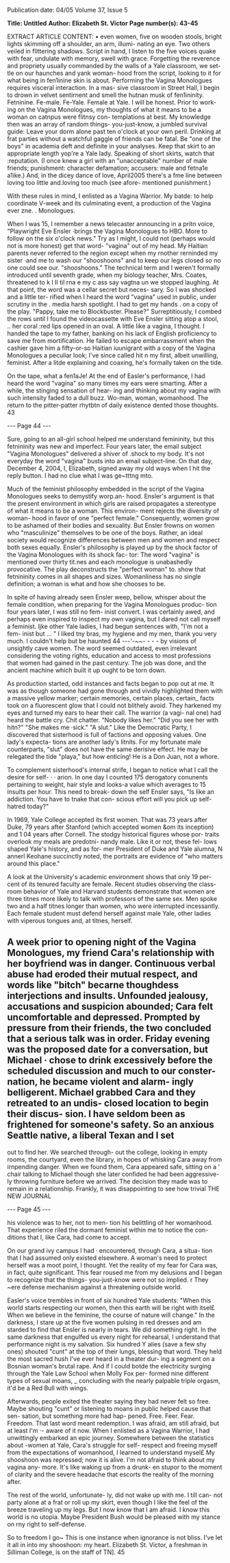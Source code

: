 Publication date: 04/05
Volume 37, Issue 5

**Title: Untitled**
**Author: Elizabeth St. Victor**
**Page number(s): 43-45**

EXTRACT ARTICLE CONTENT:
• 
even women, 
five 
on 
wooden 
stools, 
bright 
lights skimming off a 
shoulder, an arm, illumi-
nating an eye. Two others 
veiled in flittering shadows. Script in 
hand, I listen to the five voices quake 
with fear, undulate with memory, swell 
with grace. Forgetting the reverence 
and propriety usually commanded by 
the walls of a Yale classroom, we set-
tle on our haunches and yank woman-
hood from the script, looking to it for 
what being in fen1inine skin is about. 
Performing the Vagina Monologues 
requires visceral interaction. In a mas-
sive classroom in Street Hall, I begin 
to drown in velvet sentirnent and 
smell the hutnan musk of fen1ininity. 
Fetninine. Fe-male. Fe-Yale. Female 
at Yale. I will be honest. Prior to work-
ing on the Vagina Monologues, my 
thoughts of what it means to be a 
woman on catnpus were flitnsy con-
templations at best. My knowledge 
then was an array of random things-
you-just-know, a jumbled survival 
guide: Leave your dorm alone past ten 
o'clock at your own peril. Drinking at 
frat parties without a watchful gaggle 
of friends can be fatal. Be "one of the 
boys" in academia 
deft and definite 
in your analyses. Keep that skirt to an 
appropriate length 
yop're a Yale 
lady. Speaking of short skirts, watch 
that :reputation. (I once knew a girl 
with an "unacceptable" number of 
male friends; punishment: character 
defamation; accusers: male and fetna1e 
a1ike.) And, in the dicey dance of love, 
April2005 
there's a fme line between loving too 
little and.loving too much (see afore-
mentioned punishment.) 

With these rules in mind, I enlisted 
as a Vagina Warrior. My batde: to help 
coordinate V-week and its culminating 
event, a production of the Vagina 
ever 
zne. 
. Monologues. 

When I was 15, I remember a news 
telecaster announcing in a pritn voice, 
"Playwright Eve Ensler ·brings the 
Vagina Monologues to HBO. More to 
follow on the six o'clock news." Try as 
I might, I could not (perhaps would 
not is more honest) get that word-
"vagina" 
out of my head. My 
Haitian parents never referred to the 
region except when my rnother 
rerninded my sister ·and me to wash 
our "shooshoons" and to keep our 
legs closed so no one could see our. 
"shooshoons." The technical term and 
I weren't formally introduced until 
seventh grade, when my biology 
teacher, Mrs. Coates, threatened to 
k 
l 
II 
til 
rna e my c ass say vagtna un 
we 
stopped laughing. At that point, the 
word was a cellar 
secret but neces-
sary. So I was shocked and a little ter-
rified when I heard the word "vagina" 
used in public, under scrutiny in the 
. media harsh spotlight. I had to get my 
hands . on a copy of the play. 
"Pappy, take me to Blockbuster. 
Please?" Surreptitiously, I combed the 
rows until I found the videocassette 
with Eve Ensler sitting atop a stool, 
.. 
her coral :red lips opened in an oval. A 
little like a vagina, I thought. I handed 
the tape to my father, banking on his 
lack of English proficiency to save me 
from mortification. He failed to 
escape embarrassment when the 
cashier 
gave 
him 
a 
fifty-or-so 
Haitian iuunigrant with a copy of the 
Vagina Monologues 
a peculiar look; 
I've since called hit n my first, albeit 
unwilling, feminist. After a litde 
explaining and coaxing, he's formally 
taken on the tide. 

On the tape, what a fen1aJe! At the 
end of Easler's performance, I had 
heard the word "vagina" so many 
times my ears were smarting. After a 
while, the stinging sensation of hear-
ing and thinking about my vagina with 
such intensity faded to a dull buzz. 
Wo-man, woman, womanhood. The 
return to the pitter-patter rhytbtn of 
daily existence dented those thoughts. 
43 


--- Page 44 ---

Sure, going to an all-girl school helped 
me understand femininity, but this 
fetnininity was new and imperfect. 
Four years later, the email subject 
"Vagina Monologues" delivered a 
shiver of .shock to my body. It's not 
everyday the word "vagina" busts into 
an email subject-line. On that day, 
December 4, 2004, I, Elizabeth, 
signed away my old ways when I hit 
the reply button. I had no clue what I 
was ge~tttng mto. 

Much of the feminist philosophy 
embedded in the script of the Vagina 
Monologues seeks to demystify worp.an-
hood. Ensler's argument is that the 
present environment in which girls are 
raised propagates a stereotype of what 
it means to be a woman. This environ-
ment rejects the diversity of woman-
hood in favor of one "perfect female." 
Consequently, women grow to be 
ashamed of their bodies and sexuality. 
But Ensler frowns on women who 
"masculinize" themselves to be one of 
the boys. Rather, an ideal society 
would recognize differences between 
men and women and respect both 
sexes equally. Ensler's philosophy is 
played up by the shock factor of the 
Vagina Monologues with its shock fac-
tor: The word "vagina" is mentioned 
over thirty tit.nes and each monologue 
is unabashedly provocative. The play 
deconstructs the "perfect woman" to. 
show that fetnininity comes in all 
shapes and sizes. Womanliness has no 
single definition; a woman is what and 
how she chooses to be. 

In spite of having already seen 
Ensler weep, bellow, whisper about 
the female condition, when preparing 
for the Vagina Monologues produc-
tion four years later, I was still no fem-
inist convert. I was certainly awed, and 
perhaps even inspired to inspect my 
own vagina, but I dared not call myself 
a feminist. Ijke other Yale ladies, I had 
begun sentences with, "I'm not a fem-
inist but ... " I liked tny bras, my 
hygiene and my men, thank you very 
much. I couldn't help but be haunted 
44 
---'-~~- - - -
by visions of unsightly cave women. 
The word seemed outdated, even 
irrelevant considering the voting 
rights, education and access to most 
professions that women had gained in 
the past century. The job was done, 
and the ancient machine which built it 
up ought to be torn down. 

As production started, odd instances 
and facts began to pop out at me. It 
was as though someone had gone 
through and vividly highlighted them 
with a massive yellow marker; certain 
memories, certain places, certain_ facts 
took on a fluorescent glow that I 
could not blithely avoid. 
They 
harkened my eyes and turned my ears 
to hear their call. The warrior (a vagi-
nal one) had heard the battle cry. 
Chit chatter. "Nobody likes her." 
"Did you see her with hitn?" "She 
makes me ·sick." "A slut." Like the 
Democratic Party, I discovered that 
sisterhood is full of factions and 
opposing values. One lady's expecta-
tions are another lady's litnits. For my 
fortunate male counterparts, "slut" 
does not have the same derisive effect. 
He may be relegated the tide "playa," 
but how enticing! He is a Don Juan, 
not a whore. 

To complement sisterhood's internal 
strife, I began to notice what I call the 
desire for self-
· · arion. In one day 
I counted 175 derogatory conunents 
pertaining to weight, hair style and 
looks-a value which averages to 15 
insults per hour. This need to break-
down the self Ensler says, "Is like an 
addiction. You have to tnake that con-
scious effort will you pick up self-
hatred today?" 

In 1969, Yale College accepted its 
first women. That was 73 years after 
Duke, 79 years after Stanford (which 
accepted women &om its inception) 
and 1 04 years after Cornell. The 
stodgy historical figures whose por-
traits overlook my meals are predotni-
nandy male. Like it or not, these fel-
lows shaped Yale's history, and as for-
mer President of Duke and Yale 
alumna, N annerl Keohane succinctly 
noted, the portraits are evidence of 
"who matters around this place." 

A look at the University's academic 
environment shows that only 19 per-
cent of its tenured faculty are female. 
Recent studies observing the class-
room behavior of Yale and Harvard 
students demonstrate that women are 
three titnes more likely to talk with 
professors of the same sex. Men 
spoke two and a half titnes longer 
than women, who were interrupted 
incessantly. Each female student must 
defend herself against male Yale, 
other ladies with viperous tongues 
and, at titnes, herself. 

A week prior to opening night of 
the Vagina Monologues, my friend Cara's 
relationship with her boyfriend was in 
danger. Continuous verbal abuse had 
eroded their mutual respect, and 
words like "bitch" becarne thoughdess 
interjections and insults. Unfounded 
jealousy, accusations and suspicion 
abounded; Cara felt uncomfortable 
and depressed. Prompted by pressure 
from their friends, the two concluded 
that a serious talk was in order. Friday 
evening was the proposed date for a 
conversation, but Michael · chose to 
drink excessively before the scheduled 
discussion and much to our conster-
nation, he became violent and alarm-
ingly belligerent. Michael grabbed 
Cara and they retreated to an undis-
closed location to begin their discus-
sion. I have seldom been as frightened 
for someone's safety. So an anxious 
Seattle native, a liberal Texan and I set 
-
out to find her. We searched through-
out the college, looking in empty 
rooms, the courtyard, even the library, 
in hopes of whisking Cara away from 
irnpending danger. When we found 
them, Cara appeared safe, sitting on a 
' 
chair talking to Michael 
though she 
later confided he had been aggressive-
ly throwing furniture before we 
arrived. The decision they made was 
to remain in a relationship. Frankly, it 
was disappointing to see how trivial 
THE NEW JOURNAL 


--- Page 45 ---

his violence was to her, not to men-
tion his belittling of her womanhood. 
That experience riled the dormant 
feminist within me to notice the con-
ditions that I, like Cara, had come to 
accept. 

On our grand ivy campus I had 
· 
encountered, through Cara, a situa-
tion that I had assumed only existed 
elsewhere. A woman's need to protect 
herself was a moot point, I thought. 
Yet the reality of my fear for Cara was, 
in fact, quite significant. This fear 
roused me from my delusions and I 
began to recognize that the things-
you-just-know were not so implied. 
r 
They ~ere defense mechanism against 
a threatening outside world. 

Easler's voice trembles in front of 
six hundred Yale students: "When 
this world starts respecting our 
women, then this earth will be right 
with itsel£ When we believe in the 
feminine, the course of nature will 
change." In the darkness, I stare up at 
the five women pulsing in red dresses 
and am starded to find that Ensler is 
nearly in tears. We did something 
right. In the same darkness that 
engulfed us every night for rehearsal, 
I understand that performance night 
is my salvation. Six hundred Y alies 
(save a few shy ones) shouted "cunt" 
at the top of their lungs, blessing that 
word. They held the most sacred 
hush I've ever heard in a theater dur-
ing a segment on a Bosnian woman's 
brutal rape. And if I could botde the 
electricity surging through the Yale 
Law School when Molly Fox per-
formed nine different types of sexual 
moans, _ concluding with the nearly 
palpable triple orgasm, it'd be a Red 
Bull with wings. 

Afterwards, people exited the theater 
saying they had never felt so free. 
Maybe shouting "cunt" or listening to 
moans in public helped cause that sen-
sation, but something more had hap-
pened. Free. Feer. Fear. Freedom. That 
last word meant redemption. I was 
afraid, am still afraid, but at least I'm 
·-
aware of it now. When I enlisted as a 
Vagina Warrior, I had unwittingly 
embarked 
an 
epic 
journey. 
Somewhere between the statistics about 
-women at Yale, Cara's struggle for self-
respect and freeing myself from the 
expectations of womanhood, I learned 
to understand mysel£ My shooshoon 
was repressed; now it is alive. I'm not 
afraid to think about my vagina any-
more. It's like waking up from a drunk-
en stupor to the moment of clarity and 
the severe headache that escorts the 
reality of the morning after. 

The rest of the world, unfortunate-
ly, did not wake up with me. I till can-
not party alone at a frat or roll up my 
skirt, even though I like the feel of the 
breeze traveling up my legs. But I now 
know that I am afraid. I know this 
world is no utopia. Maybe President 
Bush would be pleased with my stance 
on rny right to self-defense. 

So to freedom I go~ This is one 
instance when ignorance is not bliss. 
I've let it all in into my shooshoon: 
my heart. 
Elizabeth St. Victor, a freshman in 
Silliman College, is on the staff of TN]. 
45